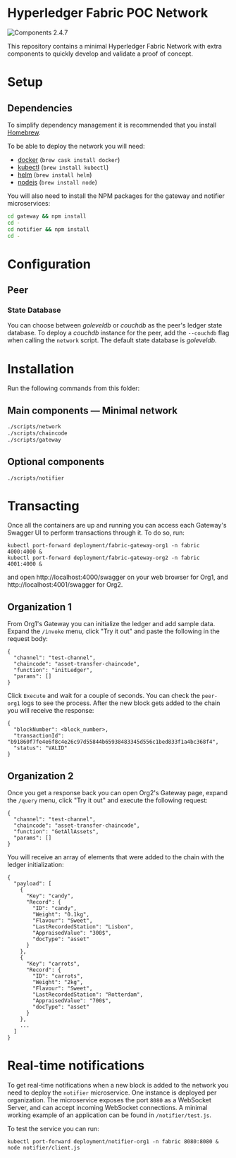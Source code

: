 # Hyperledger Fabric POC Network

![Components 2.4.7](https://img.shields.io/badge/Hyperledger_Fabric-2.4.7-green?style=flat-square)

This repository contains a minimal Hyperledger Fabric Network with extra components to quickly develop and validate a proof of concept.

# **Setup**

## Dependencies

To simplify dependency management it is recommended that you install [Homebrew](http://brew.sh).

To be able to deploy the network you will need:

* [docker](https://docker.com) (`brew cask install docker`)
* [kubectl](https://kubernetes.io/docs/tasks/tools/#kubectl) (`brew install kubectl`)
* [helm](https://helm.sh) (`brew install helm`)
* [nodejs](https://nodejs.org) (`brew install node`)

You will also need to install the NPM packages for the gateway and notifier microservices:

```bash
cd gateway && npm install
cd -
cd notifier && npm install
cd -
```

# **Configuration**

## Peer

### State Database

You can choose between *goleveldb* or *couchdb* as the peer's ledger state database. To deploy a *couchdb* instance for the peer, add the `--couchdb` flag when calling the `network` script. The default state database is *goleveldb*.

# **Installation**

Run the following commands from this folder:

## Main components — Minimal network

```bash
./scripts/network
./scripts/chaincode
./scripts/gateway
```


## Optional components

```
./scripts/notifier
```

# **Transacting**

Once all the containers are up and running you can access each Gateway's Swagger UI to perform transactions through it. To do so, run:

```
kubectl port-forward deployment/fabric-gateway-org1 -n fabric 4000:4000 &
kubectl port-forward deployment/fabric-gateway-org2 -n fabric 4001:4000 &
```

and open http://localhost:4000/swagger on your web browser for Org1, and http://localhost:4001/swagger for Org2.

## Organization 1

From Org1's Gateway you can initialize the ledger and add sample data. Expand the `/invoke` menu, click "Try it out" and paste the following in the request body:

```
{
  "channel": "test-channel",
  "chaincode": "asset-transfer-chaincode",
  "function": "initLedger",
  "params": []
}
```

Click `Execute` and wait for a couple of seconds. You can check the `peer-org1` logs to see the process. After the new block gets added to the chain you will receive the response:

```
{
  "blockNumber": <block_number>,
  "transactionId": "b91860f7fe4e6f8c4e26c97d55844b65938483345d556c1bed833f1a4bc368f4",
  "status": "VALID"
}
```

## Organization 2

Once you get a response back you can open Org2's Gateway page, expand the `/query` menu, click "Try it out" and execute the following request:

```
{
  "channel": "test-channel",
  "chaincode": "asset-transfer-chaincode",
  "function": "GetAllAssets",
  "params": []
}
```

You will receive an array of elements that were added to the chain with the ledger initialization:

```
{
  "payload": [
    {
      "Key": "candy",
      "Record": {
        "ID": "candy",
        "Weight": "0.1kg",
        "Flavour": "Sweet",
        "LastRecordedStation": "Lisbon",
        "AppraisedValue": "300$",
        "docType": "asset"
      }
    },
    {
      "Key": "carrots",
      "Record": {
        "ID": "carrots",
        "Weight": "2kg",
        "Flavour": "Sweet",
        "LastRecordedStation": "Rotterdam",
        "AppraisedValue": "700$",
        "docType": "asset"
      }
    },
    ...
  ]
}
```


# **Real-time notifications**

To get real-time notifications when a new block is added to the network you need to deploy the `notifier` microservice. One instance is deployed per organization. The microservice exposes the port `8080` as a WebSocket Server, and can accept incoming WebSocket connections. A minimal working example of an application can be found in `/notifier/test.js`.

To test the service you can run:

```
kubectl port-forward deployment/notifier-org1 -n fabric 8080:8080 &
node notifier/client.js
```